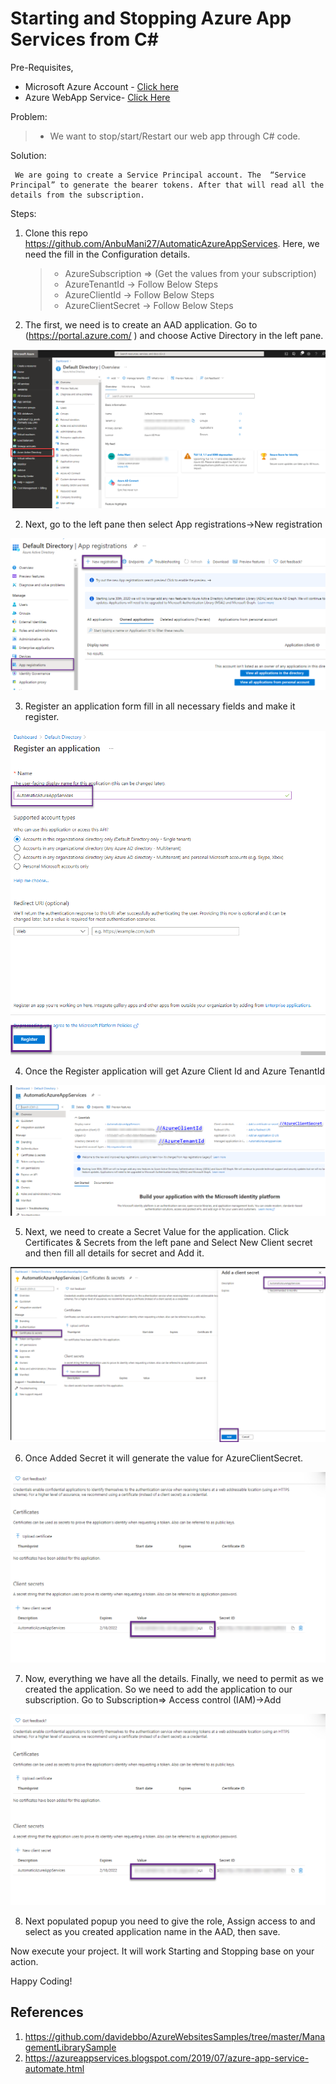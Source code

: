 # Starting and Stopping Azure App Services from C#

Pre-Requisites,

- Microsoft Azure Account - [Click here](https://azure.microsoft.com/en-in/free/)
- Azure WebApp Service- [Click Here](https://azure.microsoft.com/en-in/services/app-service/web/)
 
Problem:
 > - We want to stop/start/Restart our web app through C# code.

Solution:
     
     We are going to create a Service Principal account. The  “Service Principal” to generate the bearer tokens. After that will read all the details from the subscription.

Steps:

1. Clone this repo https://github.com/AnbuMani27/AutomaticAzureAppServices. Here, we need the fill in the Configuration details.

      > -  AzureSubscription => (Get the values from your subscription)
      > -   AzureTenantId -> Follow Below Steps
      > -  AzureClientId -> Follow Below Steps
      > -  AzureClientSecret -> Follow Below Steps

1. The first, we need is to create an AAD application. Go to (https://portal.azure.com/ ) and choose Active Directory in the left pane.

  ![alt text](https://github.com/AnbuMani27/AutomaticAzureAppServices/blob/main/Images/1.PNG)

2. Next, go to the left pane then select App registrations->New registration

  ![alt text](https://github.com/AnbuMani27/AutomaticAzureAppServices/blob/main/Images/2.PNG)

3.  Register an application form fill in all necessary fields and make it register.

  ![alt text](https://github.com/AnbuMani27/AutomaticAzureAppServices/blob/main/Images/3.PNG)

4. Once the Register application will get  Azure Client Id and Azure TenantId

  ![alt text](https://github.com/AnbuMani27/AutomaticAzureAppServices/blob/main/Images/4.PNG)

5. Next, we need to create a Secret Value for the application. Click Certificates & Secrets from the left pane and Select New Client secret and then fill all details for secret and Add it.

  ![alt text](https://github.com/AnbuMani27/AutomaticAzureAppServices/blob/main/Images/5.PNG)

6. Once Added Secret it will generate the value for AzureClientSecret.

  ![alt text](https://github.com/AnbuMani27/AutomaticAzureAppServices/blob/main/Images/6.PNG)
 

7. Now, everything we have all the details. Finally, we need to permit as we created the application. So we need to add the application to our subscription. Go to Subscription=> Access control (IAM)->Add

  ![alt text](https://github.com/AnbuMani27/AutomaticAzureAppServices/blob/main/Images/6.PNG)
 

 8. Next populated popup you need to give the role, Assign access to and select as you created application name in the AAD, then save.

Now execute your project. It will work Starting and Stopping base on your action.

Happy Coding!

## References 

1. https://github.com/davidebbo/AzureWebsitesSamples/tree/master/ManagementLibrarySample
2. https://azureappservices.blogspot.com/2019/07/azure-app-service-automate.html